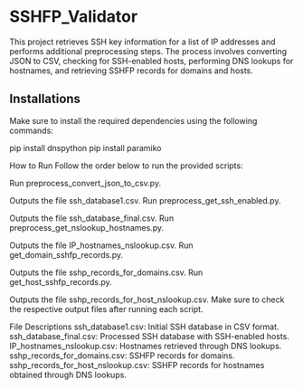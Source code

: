 # SSHFP_Validator

This project retrieves SSH key information for a list of IP addresses and performs additional preprocessing steps. The process involves converting JSON to CSV, checking for SSH-enabled hosts, performing DNS lookups for hostnames, and retrieving SSHFP records for domains and hosts.

## Installations

Make sure to install the required dependencies using the following commands:

pip install dnspython
pip install paramiko

How to Run
Follow the order below to run the provided scripts:

Run preprocess_convert_json_to_csv.py.

Outputs the file ssh_database1.csv.
Run preprocess_get_ssh_enabled.py.

Outputs the file ssh_database_final.csv.
Run preprocess_get_nslookup_hostnames.py.

Outputs the file IP_hostnames_nslookup.csv.
Run get_domain_sshfp_records.py.

Outputs the file sshp_records_for_domains.csv.
Run get_host_sshfp_records.py.

Outputs the file sshp_records_for_host_nslookup.csv.
Make sure to check the respective output files after running each script.

File Descriptions
ssh_database1.csv: Initial SSH database in CSV format.
ssh_database_final.csv: Processed SSH database with SSH-enabled hosts.
IP_hostnames_nslookup.csv: Hostnames retrieved through DNS lookups.
sshp_records_for_domains.csv: SSHFP records for domains.
sshp_records_for_host_nslookup.csv: SSHFP records for hostnames obtained through DNS lookups.
